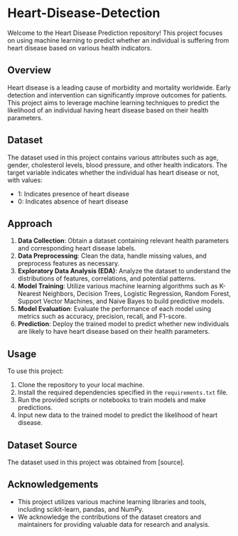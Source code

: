 # Heart-Disease-Detection

Welcome to the Heart Disease Prediction repository! This project focuses on using machine learning to predict whether an individual is suffering from heart disease based on various health indicators. 

## Overview

Heart disease is a leading cause of morbidity and mortality worldwide. Early detection and intervention can significantly improve outcomes for patients. This project aims to leverage machine learning techniques to predict the likelihood of an individual having heart disease based on their health parameters.

## Dataset

The dataset used in this project contains various attributes such as age, gender, cholesterol levels, blood pressure, and other health indicators. The target variable indicates whether the individual has heart disease or not, with values:
- 1: Indicates presence of heart disease
- 0: Indicates absence of heart disease

## Approach

1. **Data Collection**: Obtain a dataset containing relevant health parameters and corresponding heart disease labels.
2. **Data Preprocessing**: Clean the data, handle missing values, and preprocess features as necessary.
3. **Exploratory Data Analysis (EDA)**: Analyze the dataset to understand the distributions of features, correlations, and potential patterns.
4. **Model Training**: Utilize various machine learning algorithms such as K-Nearest Neighbors, Decision Trees, Logistic Regression, Random Forest, Support Vector Machines, and Naive Bayes to build predictive models.
5. **Model Evaluation**: Evaluate the performance of each model using metrics such as accuracy, precision, recall, and F1-score.
6. **Prediction**: Deploy the trained model to predict whether new individuals are likely to have heart disease based on their health parameters.

## Usage

To use this project:
1. Clone the repository to your local machine.
2. Install the required dependencies specified in the `requirements.txt` file.
3. Run the provided scripts or notebooks to train models and make predictions.
4. Input new data to the trained model to predict the likelihood of heart disease.

## Dataset Source

The dataset used in this project was obtained from [source].

## Acknowledgements

- This project utilizes various machine learning libraries and tools, including scikit-learn, pandas, and NumPy.
- We acknowledge the contributions of the dataset creators and maintainers for providing valuable data for research and analysis.
